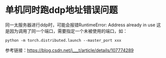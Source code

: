 # 单机同时跑ddp地址错误问题

同一太服务器进行ddp时，可能会报错RuntimeError: Address already in use
这是因为调用了同一个端口，需要指定一个未被使用的端口，如：
```shell
python -m torch.distributed.launch --master_port xxx
```
参考链接：https://blog.csdn.net/j___t/article/details/107774289
